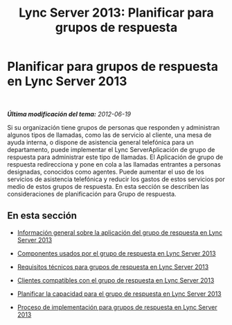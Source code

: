 ﻿---
title: 'Lync Server 2013: Planificar para grupos de respuesta'
TOCTitle: Planificar para grupos de respuesta
ms:assetid: 7c10ce08-0068-4b22-8ecc-33e94811c900
ms:mtpsurl: https://technet.microsoft.com/es-es/library/Gg398617(v=OCS.15)
ms:contentKeyID: 48275787
ms.date: 01/07/2017
mtps_version: v=OCS.15
ms.translationtype: HT
---

# Planificar para grupos de respuesta en Lync Server 2013

 

_**Última modificación del tema:** 2012-06-19_

Si su organización tiene grupos de personas que responden y administran algunos tipos de llamadas, como las de servicio al cliente, una mesa de ayuda interna, o dispone de asistencia general telefónica para un departamento, puede implementar el Lync ServerAplicación de grupo de respuesta para administrar este tipo de llamadas. El Aplicación de grupo de respuesta redirecciona y pone en cola a las llamadas entrantes a personas designadas, conocidos como agentes. Puede aumentar el uso de los servicios de asistencia telefónica y reducir los gastos de estos servicios por medio de estos grupos de respuesta. En esta sección se describen las consideraciones de planificación para Grupo de respuesta.

## En esta sección

  - [Información general sobre la aplicación del grupo de respuesta en Lync Server 2013](lync-server-2013-overview-of-the-response-group-application.md)

  - [Componentes usados por el grupo de respuesta en Lync Server 2013](lync-server-2013-components-used-by-response-group.md)

  - [Requisitos técnicos para grupos de respuesta en Lync Server 2013](lync-server-2013-technical-requirements-for-response-group.md)

  - [Clientes compatibles con el grupo de respuesta en Lync Server 2013](lync-server-2013-clients-supported-for-response-group.md)

  - [Planificar la capacidad para el grupo de respuesta en Lync Server 2013](lync-server-2013-capacity-planning-for-response-group.md)

  - [Proceso de implementación para grupos de respuesta en Lync Server 2013](lync-server-2013-deployment-process-for-response-group.md)

